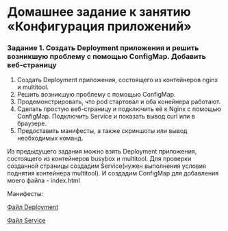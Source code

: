 # Домашнее задание к занятию «Конфигурация приложений»
### Задание 1. Создать Deployment приложения и решить возникшую проблему с помощью ConfigMap. Добавить веб-страницу
1) Создать Deployment приложения, состоящего из контейнеров nginx и multitool.
2) Решить возникшую проблему с помощью ConfigMap.
3) Продемонстрировать, что pod стартовал и оба конейнера работают.
4) Сделать простую веб-страницу и подключить её к Nginx с помощью ConfigMap. Подключить Service и показать вывод curl или в браузере.
5) Предоставить манифесты, а также скриншоты или вывод необходимых команд.

Из предыдущего задания можно взять Deployment приложения, состоящего из контейнеров busybox и multitool. Для проверки созданной страницы создадим Service(нужен выполнения условия поднятия контейнера multitool). И создадим ConfigMap для добавления моего файла - index.html

Манифесты:

[Файл Deployment](https://github.com/dikalov/devops-28/blob/main/kuber-homeworks/2.3%20/file%20/ConfigMapDep.yaml)

[Файл Service](https://github.com/dikalov/devops-28/blob/main/kuber-homeworks/2.3%20/file%20/myservice.yaml)



